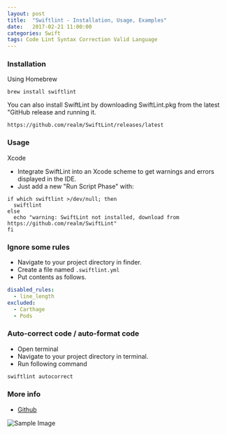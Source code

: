 ```yaml
---
layout: post
title:  "Swiftlint - Installation, Usage, Examples"
date:   2017-02-21 11:00:00
categories: Swift
tags: Code Lint Syntax Correction Valid Language
---
```


### Installation

Using Homebrew

```
brew install swiftlint
```

You can also install SwiftLint by downloading SwiftLint.pkg from the latest "GitHub release and running it.

```
https://github.com/realm/SwiftLint/releases/latest
```

### Usage

Xcode

* Integrate SwiftLint into an Xcode scheme to get warnings and errors displayed in the IDE. 
* Just add a new "Run Script Phase" with:

```
if which swiftlint >/dev/null; then
  swiftlint
else
  echo "warning: SwiftLint not installed, download from https://github.com/realm/SwiftLint"
fi
```

### Ignore some rules

* Navigate to your project directory in finder.
* Create a file named `.swiftlint.yml`
* Put contents as follows.

 	
```yml
disabled_rules:
  - line_length
excluded:
  - Carthage
  - Pods
```

### Auto-correct code / auto-format code

* Open terminal
* Navigate to your project directory in terminal.
* Run following command

```sh
swiftlint autocorrect
```

### More info

* [Github](https://github.com/realm/SwiftLint)

![Sample Image](https://github.com/realm/SwiftLint/raw/master/assets/screenshot.png)
